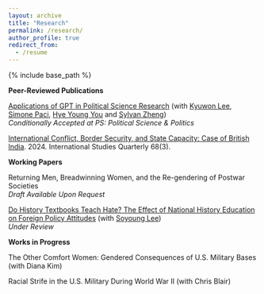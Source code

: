 ```yaml
---
layout: archive
title: "Research"
permalink: /research/
author_profile: true
redirect_from:
  - /resume
---
```


{% include base_path %}

**Peer-Reviewed Publications**

[Applications of GPT in Political Science Research](https://www.dropbox.com/scl/fi/xciuamwp0grlahnde731a/chatgpt-1.pdf?rlkey=3u8ecy6f5eqsisrfo3pvg25ub&st=3ey6ylwd&dl=0) (with [Kyuwon Lee](https://kyuwon-lee.github.io/), [Simone Paci](https://www.simonepaci.com/), [Hye Young You](https://hyeyoungyou.com/research/) and [Sylvan Zheng](https://sylvan.fish/))
<br />*Conditionally Accepted at PS: Political Science & Politics*

[International Conflict, Border Security, and State Capacity:
Case of British India](https://academic.oup.com/isq/article/68/3/sqae096/7713800). 2024. International Studies Quarterly 68(3).

**Working Papers**

Returning Men, Breadwinning Women, and the Re-gendering of Postwar Societies 
<br />*Draft Available Upon Request*

[Do History Textbooks Teach Hate? The Effect of National History Education on Foreign Policy Attitudes](https://dx.doi.org/10.2139/ssrn.4825722) (with [Soyoung Lee](https://politicalscience.yale.edu/people/soyoung-lee))
<br />*Under Review*


**Works in Progress**

The Other Comfort Women: Gendered Consequences of U.S. Military Bases (with Diana Kim)

Racial Strife in the U.S. Military During World War II (with Chris Blair)

